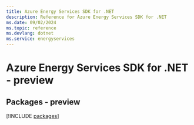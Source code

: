 ```yaml
---
title: Azure Energy Services SDK for .NET
description: Reference for Azure Energy Services SDK for .NET
ms.date: 09/02/2024
ms.topic: reference
ms.devlang: dotnet
ms.service: energyservices
---
```

# Azure Energy Services SDK for .NET - preview
## Packages - preview
[!INCLUDE [packages](energy-services-index.md)]